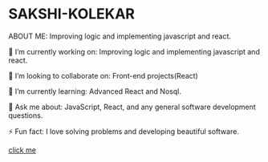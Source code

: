 # SAKSHI-KOLEKAR
ABOUT ME: Improving logic and implementing javascript and react.

🔭 I’m currently working on:
Improving logic and implementing javascript and react.

👯 I’m looking to collaborate on:
Front-end projects(React)

🌱 I’m currently learning:
Advanced React and Nosql.

💬 Ask me about:
JavaScript, React,  and any general software development questions.

⚡ Fun fact:
I love solving problems and developing beautiful software.


[click me](https://www.instagram.com/_ksa_kshi?igsh=ZzlkcWg5Ym45NnJk)
